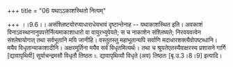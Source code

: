 +++
title = "06 यथाऽऽकाशस्थितो नित्यम्"

+++
।।9.6।। असंश्लिष्टयोरप्याधाराधेयभावं दृष्टान्तेनाह -- यथाकाशस्थित इति।
अवकाशं विनाऽवस्थानानुपपत्तेर्नित्यमाकाशाधारो वा वायुरभ्युपेयते; स च
नाकाशेन संश्लिष्यते; निरवयवत्वेन संश्लेषायोगात् तथा सर्वभूतानि मयि
जानीहि। वस्तुतस्तु महाभूतान्यपि सर्वाणि मदाधारशक्त्यैवोपष्टब्धानि। मयैव
विधृतान्याकाशादीनि। अक्षरमूर्तिना मयैव सर्वं विधृतमित्यर्थः। तथा च
श्रूयतेएतस्यैवाक्षरस्य प्रशासने गार्गि \[द्यावापृथिवी\] सूर्याचन्द्रमसौ
विधृतौ तिष्ठतः ৷৷. द्यावापृथिव्यौ विधृते (अव) तिष्ठतः \[बृ.उ.3।8।9\]
इत्यादि।
